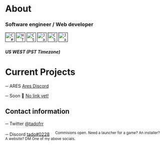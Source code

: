 # About

### Software engineer / Web developer
 <code><a href=""><img height="30" style="max-width:100%;" src="https://cdn.jsdelivr.net/gh/devicons/devicon/icons/csharp/csharp-original.svg" alt="C#"></a></code>
 <code><a href=""><img height="30" style="max-width:100%;" src="https://cdn.jsdelivr.net/gh/devicons/devicon/icons/html5/html5-original.svg" alt="HTML"></a></code>
 <code><a href=""><img height="30" style="max-width:100%;" src="https://cdn.jsdelivr.net/gh/devicons/devicon/icons/css3/css3-original.svg" alt="CSS"></a></code>
 <code><a href=""><img height="30" style="max-width:100%;" src="https://cdn.jsdelivr.net/gh/devicons/devicon/icons/javascript/javascript-original.svg" alt="JavaScript"></a></code>
 <code><a href=""><img height="30" style="max-width:100%;" src="https://cdn.jsdelivr.net/gh/devicons/devicon/icons/cplusplus/cplusplus-original.svg" alt="CSS"></a></code>
 <code><a href=""><img height="30" style="max-width:100%;" src="https://cdn.jsdelivr.net/gh/devicons/devicon/icons/java/java-original.svg" alt="Java"></a></code>
##### US WEST (PST Timezone)

# Current Projects

─ ARES [Ares Discord](http://discord.com/invites/aresfn/)

─ Soon 👀 [No link yet!](http://)
⠀

## Contact information

─ Twitter [@tadofrr](http://https://twitter.com/tadofrr/)

─ Discord [tado#0228](http://discord.com/)
⠀
<sup>Commisions open. Need a launcher for a game? An installer? A website? DM One of my above socials.</sup>

